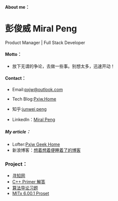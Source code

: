 #### About me：
# 彭俊威   Miral Peng
Product Manager | Full Stack Developer

#### Motto：
* 放下无谓的争论，去做一些事。别想太多，迅速开动！

#### Contact：
* Email:pxjw@outlook.com

* Tech Blog:[Pxjw.Home](http://www.cnblogs.com/pengjunwei/)

* 知乎:[junwei peng](http://www.zhihu.com/people/pxjw)

* LinkedIn：[Miral Peng](https://www.linkedin.com/in/junweipeng)
##### My article：

* Lofter:[Pxjw Geek Home](http://geekhome.lofter.com/)
* 新浪博客：[想着想着便睡着了的博客](http://blog.sina.com.cn/pengjunweiright)

### Project：
* [寻知网](https://github.com/pxjw/XunzhiNetwork)
* [C++ Primer 解答](https://github.com/pxjw/CppPrimer_solution_MyPractise)
* [算法导论习题](https://github.com/pxjw/CLRS-My-Solutions)
* [MITx 6.00.1 Proset](https://github.com/pxjw/MITx-6.00.1-2-Problem-Set)